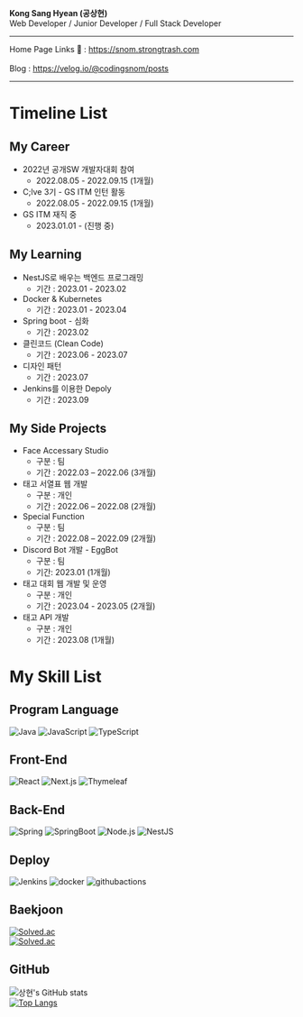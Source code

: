 **Kong Sang Hyean (공상현)** <br>
Web Developer / Junior Developer / Full Stack Developer <br>
***
Home Page Links 🔗 : https://snom.strongtrash.com <br>
<br>
Blog : https://velog.io/@codingsnom/posts
***

# Timeline List
## My Career
- 2022년 공개SW 개발자대회 참여
  - 2022.08.05 - 2022.09.15 (1개월)
- C;lve 3기 - GS ITM 인턴 활동
  - 2022.08.05 - 2022.09.15 (1개월)
- GS ITM 재직 중
  - 2023.01.01 - (진행 중)
 
## My Learning
- NestJS로 배우는 백엔드 프로그래밍
    - 기간 : 2023.01 - 2023.02
- Docker & Kubernetes
    - 기간 : 2023.01 - 2023.04
- Spring boot - 심화
    - 기간 : 2023.02
- 클린코드 (Clean Code)
    - 기간 : 2023.06 - 2023.07
- 디자인 패턴
    - 기간 : 2023.07
- Jenkins를 이용한 Depoly
    - 기간 : 2023.09
 
## My Side Projects
- Face Accessary Studio
    - 구분 : 팀
    - 기간 : 2022.03 – 2022.06 (3개월)
- 태고 서열표 웹 개발
    - 구분 : 개인
    - 기간 : 2022.06 – 2022.08 (2개월)
- Special Function
    - 구분 : 팀
    - 기간 : 2022.08 – 2022.09 (2개월)
- Discord Bot 개발 - EggBot
    - 구분 : 팀
    - 기간: 2023.01 (1개월)
- 태고 대회 웹 개발 및 운영
    - 구분 : 개인
    - 기간 : 2023.04 - 2023.05 (2개월)
- 태고 API 개발
    - 구분 : 개인
    - 기간 : 2023.08 (1개월)

# My Skill List
## Program Language
![Java](https://img.shields.io/badge/Java-007396.svg?&style=for-the-badge&logo=Java&logoColor=white)
![JavaScript](https://img.shields.io/badge/JavaScript-F7DF1E.svg?&style=for-the-badge&logo=JavaScript&logoColor=white)
![TypeScript](https://img.shields.io/badge/TypeScript-3178C6.svg?&style=for-the-badge&logo=TypeScript&logoColor=white)

## Front-End
![React](https://img.shields.io/badge/React-61DAFB.svg?&style=for-the-badge&logo=React&logoColor=white)
![Next.js](https://img.shields.io/badge/Next.js-000000.svg?&style=for-the-badge&logo=Next.js&logoColor=white)
![Thymeleaf](https://img.shields.io/badge/Thymeleaf-005F0F.svg?&style=for-the-badge&logo=Thymeleaf&logoColor=white)
## Back-End
![Spring](https://img.shields.io/badge/Spring-6DB33F.svg?&style=for-the-badge&logo=Spring&logoColor=white)
![SpringBoot](https://img.shields.io/badge/SpringBoot-6DB33F.svg?&style=for-the-badge&logo=SpringBoot&logoColor=white)
![Node.js](https://img.shields.io/badge/Node.js-339933.svg?&style=for-the-badge&logo=Node.js&logoColor=white) 
![NestJS](https://img.shields.io/badge/NestJS-E0234E.svg?&style=for-the-badge&logo=NestJS&logoColor=white)
## Deploy
![Jenkins](https://img.shields.io/badge/Jenkins-D24939.svg?&style=for-the-badge&logo=Jenkins&logoColor=white)
![docker](https://img.shields.io/badge/docker-2496ED.svg?&style=for-the-badge&logo=docker&logoColor=white) 
![githubactions](https://img.shields.io/badge/githubactions-2088FF.svg?&style=for-the-badge&logo=githubactions&logoColor=white)
## Baekjoon
[![Solved.ac](http://mazassumnida.wtf/api/v2/generate_badge?boj=rekarome)](https://solved.ac/rekarome)<br/>
[![Solved.ac](http://mazassumnida.wtf/api/mini/generate_badge?boj=rekarome)](https://solved.ac/rekarome)
## GitHub
![상현's GitHub stats](https://github-readme-stats.vercel.app/api?username=kongsanggun&show_icons=true&theme=tokyonight)<br/>
[![Top Langs](https://github-readme-stats.vercel.app/api/top-langs/?username=kongsanggun&theme=tokyonight)](https://github.com/kongsanggun/github-readme-stats)

